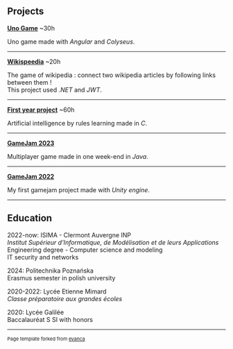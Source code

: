 ## Projects 

**[Uno Game](/projects/isima/uno_game/uno.md)**  ~30h

Uno game made with *Angular* and *Colyseus*.

---
**[Wikispeedia](/portfolio/projects/isima/wikispeedia/wikispeedia.md)**  ~20h

The game of wikipedia : connect two wikipedia articles by following links between them !\
This project used *.NET* and *JWT*.

---
**[First year project](/portfolio/projects/isima/zz1/zz1.md)** ~60h

Artificial intelligence by rules learning made in *C*.

---
**[GameJam 2023](/portfolio/projects/gamejam/isima2023/isima2023.md)**

Multiplayer game made in one week-end in *Java*.

---
**[GameJam 2022](/portfolio/projects/gamejam/isima2022/isima2022.md)**

My first gamejam project made with *Unity engine*.

---

## Education

2022-now: ISIMA - Clermont Auvergne INP\
*Institut Supérieur d’Informatique, de Modélisation et de leurs Applications*\
Engineering degree - Computer science and modeling\
IT security and networks

2024: Politechnika Poznańska\
Erasmus semester in polish university

2020-2022: Lycée Etienne Mimard\
*Classe préparatoire aux grandes écoles*

2020: Lycée Galilée\
Baccalauréat S SI with honors



---
<p style="font-size:11px">Page template forked from <a href="https://github.com/evanca/quick-portfolio">evanca</a></p>
<!-- Remove above link if you don't want to attibute -->

